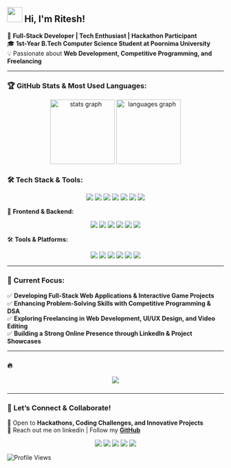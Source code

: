 ## <img src="https://media.giphy.com/media/hvRJCLFzcasrR4ia7z/giphy.gif" width="35"> Hi, I'm Ritesh!  

🚀 **Full-Stack Developer | Tech Enthusiast | Hackathon Participant**  
🎓 **1st-Year B.Tech Computer Science Student at Poornima University**  
💡 Passionate about **Web Development, Competitive Programming, and Freelancing**  

---

### 🏆 **GitHub Stats & Most Used Languages:**

<div align="center">
  <img src="https://github-readme-stats.vercel.app/api?username=ritesh1234707&hide_title=false&hide_rank=false&show_icons=true&include_all_commits=true&count_private=true&disable_animations=false&theme=dracula&locale=en&hide_border=false&order=1" height="150" alt="stats graph"  />
  <img src="https://github-readme-stats.vercel.app/api/top-langs?username=ritesh1234707&locale=en&hide_title=false&layout=compact&card_width=320&langs_count=5&theme=dracula&hide_border=false&order=2" height="150" alt="languages graph"  />
</div>

###
### 🛠 **Tech Stack & Tools:**

<p align="center">
  <img src="https://img.shields.io/badge/C-00599C?style=for-the-badge&logo=c&logoColor=white"/>
  <img src="https://img.shields.io/badge/Python-FFD43B?style=for-the-badge&logo=python&logoColor=blue"/>
  <img src="https://img.shields.io/badge/C++-00599C?style=for-the-badge&logo=c%2B%2B&logoColor=white"/>
  <img src="https://img.shields.io/badge/JavaScript-F7DF1E?style=for-the-badge&logo=javascript&logoColor=black"/>
  <img src="https://img.shields.io/badge/TypeScript-3178C6?style=for-the-badge&logo=typescript&logoColor=white"/>
  <img src="https://img.shields.io/badge/HTML5-E34F26?style=for-the-badge&logo=html5&logoColor=white"/>
  <img src="https://img.shields.io/badge/CSS3-1572B6?style=for-the-badge&logo=css3&logoColor=white"/>
</p>

📡 **Frontend & Backend:**
<p align="center">
  <img src="https://img.shields.io/badge/React-61DAFB?style=for-the-badge&logo=react&logoColor=black"/>
  <img src="https://img.shields.io/badge/Next.js-000000?style=for-the-badge&logo=next.js&logoColor=white"/>
  <img src="https://img.shields.io/badge/Node.js-339933?style=for-the-badge&logo=nodedotjs&logoColor=white"/>
  <img src="https://img.shields.io/badge/Express.js-000000?style=for-the-badge&logo=express&logoColor=white"/>
  <img src="https://img.shields.io/badge/MongoDB-4EA94B?style=for-the-badge&logo=mongodb&logoColor=white"/>
  <img src="https://img.shields.io/badge/MySQL-4479A1?style=for-the-badge&logo=mysql&logoColor=white"/>
</p>

🛠 **Tools & Platforms:**
<p align="center">
  <img src="https://img.shields.io/badge/Git-F05032?style=for-the-badge&logo=git&logoColor=white"/>
  <img src="https://img.shields.io/badge/GitHub-181717?style=for-the-badge&logo=github&logoColor=white"/>
  <img src="https://img.shields.io/badge/Figma-F24E1E?style=for-the-badge&logo=figma&logoColor=white"/>
  <img src="https://img.shields.io/badge/VS%20Code-007ACC?style=for-the-badge&logo=visual-studio-code&logoColor=white"/>
  <img src="https://img.shields.io/badge/Docker-2496ED?style=for-the-badge&logo=docker&logoColor=white"/>
  <img src="https://img.shields.io/badge/AWS-232F3E?style=for-the-badge&logo=amazon-aws&logoColor=white"/>
</p>

---

### 🎯 **Current Focus:**

✅ **Developing Full-Stack Web Applications & Interactive Game Projects**  
✅ **Enhancing Problem-Solving Skills with Competitive Programming & DSA**  
✅ **Exploring Freelancing in Web Development, UI/UX Design, and Video Editing**  
✅ **Building a Strong Online Presence through LinkedIn & Project Showcases**  

---

### 🔥

<div align="center">
  <img src="https://cdn.dribbble.com/userupload/19635777/file/original-159b90501c357f760a439b383f1a51e7.gif"  />
</div>

###
---

### 🤝 **Let’s Connect & Collaborate!**

📩 Open to **Hackathons, Coding Challenges, and Innovative Projects**  
📢 Reach out me on linkedin | Follow my **[GitHub](#)**  

<p align="center">
  <a href="#"><img src="https://img.shields.io/badge/Youtube-FF0000?style=for-the-badge&logo=youtube&logoColor=white"></a>
  <a href="#"><img src="https://img.shields.io/badge/Instagram-E4405F?style=for-the-badge&logo=instagram&logoColor=white"></a>
  <a href="#"><img src="https://img.shields.io/badge/Twitch-9146FF?style=for-the-badge&logo=twitch&logoColor=white"></a>
  <a href="#"><img src="https://img.shields.io/badge/Discord-5865F2?style=for-the-badge&logo=discord&logoColor=white"></a>
  <a href="www.linkedin.com/in/ritesh-bhatt-bb59442b6"><img src="https://img.shields.io/badge/LinkedIn-0A66C2?style=for-the-badge&logo=linkedin&logoColor=white"></a>
</p>

![Profile Views](https://komarev.com/ghpvc/?username=YOUR_GITHUB_USERNAME&style=flat-square&color=blue)

